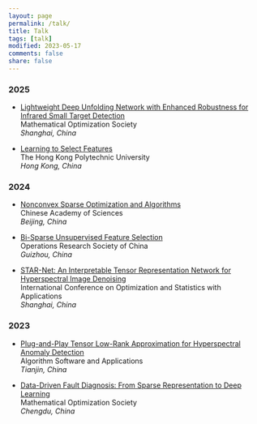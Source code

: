 ```yaml
---
layout: page
permalink: /talk/
title: Talk
tags: [talk]
modified: 2023-05-17 
comments: false
share: false
---
```



### 2025
* <a href="../talk/2025-MOS.pdf" class="textlink" target="_blank"> Lightweight Deep Unfolding Network with Enhanced Robustness for Infrared Small Target Detection  </a> <br>
Mathematical Optimization Society <br>
<i>Shanghai, China</i><br>


* <a href="../talk/2025-POLYU.pdf" class="textlink" target="_blank"> Learning to Select Features </a> <br>
The Hong Kong Polytechnic University <br>
<i>Hong Kong, China</i><br>


### 2024

* <a href="../talk/2024-CAS.pdf" class="textlink" target="_blank"> Nonconvex Sparse Optimization and Algorithms</a> <br>
Chinese Academy of Sciences <br>
<i>Beijing, China</i><br>

* <a href="../talk/2024-ORSC.pdf" class="textlink" target="_blank"> Bi-Sparse Unsupervised Feature Selection </a> <br>
Operations Research Society of China  <br>
<i>Guizhou, China</i><br>

* <a href="../talk/2024-ICOSA.pdf" class="textlink" target="_blank"> STAR-Net: An Interpretable Tensor Representation Network for Hyperspectral Image Denoising </a> <br>
International Conference on Optimization and Statistics with Applications <br>
<i>Shanghai, China</i><br>



### 2023

* <a href="../talk/2023-ASA.pdf" class="textlink" target="_blank"> Plug-and-Play Tensor Low-Rank Approximation for Hyperspectral Anomaly Detection </a> <br>
Algorithm Software and Applications <br>
<i>Tianjin, China</i><br>


* <a href="../talk/2023-MOS.pdf" class="textlink" target="_blank"> Data-Driven Fault Diagnosis: From Sparse Representation to Deep Learning </a> <br>
Mathematical Optimization Society <br>
<i>Chengdu, China</i><br>

